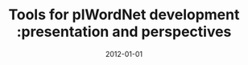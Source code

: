 ---
# Documentation: https://wowchemy.com/docs/managing-content/

title: Tools for plWordNet development :presentation and perspectives
subtitle: ''
summary: ''
authors:
- Bartosz H. Broda
- Marek M. Maziarz
- piasecki
tags: []
categories: []
date: '2012-01-01'
lastmod: 2022-10-07T05:11:39Z
featured: false
draft: false

# Featured image
# To use, add an image named `featured.jpg/png` to your page's folder.
# Focal points: Smart, Center, TopLeft, Top, TopRight, Left, Right, BottomLeft, Bottom, BottomRight.
image:
  caption: ''
  focal_point: ''
  preview_only: false

# Projects (optional).
#   Associate this post with one or more of your projects.
#   Simply enter your project's folder or file name without extension.
#   E.g. `projects = ["internal-project"]` references `content/project/deep-learning/index.md`.
#   Otherwise, set `projects = []`.
projects: []
publishDate: '2022-10-07T05:11:38.754112Z'
publication_types:
- '1'
abstract: ''
publication: '*Proceedings of the Eight International Conference on Language Resources
  and Evaluation, LREC 2012, Istanbul, Turkey, May 23-24-25, 2012*'
links:
- name: URL
  url: http://www.lrec-conf.org/lrec2012/
---
